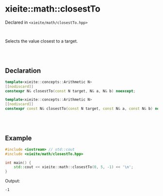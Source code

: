 # xieite::math::closestTo
Declared in `<xieite/math/closestTo.hpp>`

<br/>

Selects the value closest to a target.

<br/><br/>

## Declaration
```cpp
template<xieite::concepts::Arithmetic N>
[[nodiscard]]
constexpr N& closestTo(const N target, N& a, N& b) noexcept;

template<xieite::concepts::Arithmetic N>
[[nodiscard]]
constexpr const N& closestTo(const N target, const N& a, const N& b) noexcept;
```

<br/><br/>

## Example
```cpp
#include <iostream> // std::cout
#include <xieite/math/closestTo.hpp>

int main() {
	std::cout << xieite::math::closestTo(0, 5, -1) << '\n';
}
```
Output:
```
-1
```
